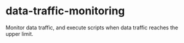 # data-traffic-monitoring
Monitor data traffic, and execute scripts when data traffic reaches the upper limit.

